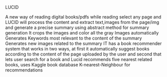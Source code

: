 LUCID

A new way of reading digital books/pdfs
while reading select any page and LUCID will process the content and extract text,images from the page/img and generate a precise summary using abstract method for summary generation
It crops the images and color all the gray Images automatically 
Generates Keywords most relevant to the content of the summary 
Generates new images related to the summary
IT has a book recommender system that works in two ways, at first it automatically suggest books according to the content of the page uploaded by the user and second that lets user search for a book and Lucid recommends five nearest related books, uses Kaggle book database K-nearest-Neighbour for recommendations
